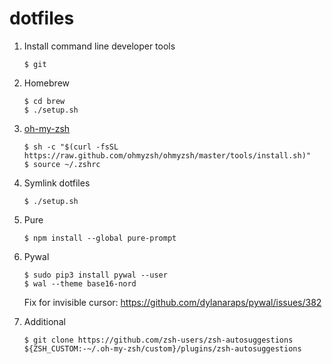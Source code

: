 # dotfiles

1. Install command line developer tools
    ```
    $ git
    ```
2. Homebrew
    ```
    $ cd brew
    $ ./setup.sh
    ```
3. [oh-my-zsh](https://ohmyz.sh/)
    ```
    $ sh -c "$(curl -fsSL https://raw.github.com/ohmyzsh/ohmyzsh/master/tools/install.sh)"
    $ source ~/.zshrc
    ```
4. Symlink dotfiles
    ```
    $ ./setup.sh
    ```
5. Pure
    ```
    $ npm install --global pure-prompt
    ```
6. Pywal
    ```
    $ sudo pip3 install pywal --user
    $ wal --theme base16-nord
    ```
    Fix for invisible cursor: https://github.com/dylanaraps/pywal/issues/382

7. Additional
    ```
    $ git clone https://github.com/zsh-users/zsh-autosuggestions ${ZSH_CUSTOM:-~/.oh-my-zsh/custom}/plugins/zsh-autosuggestions
    ```


